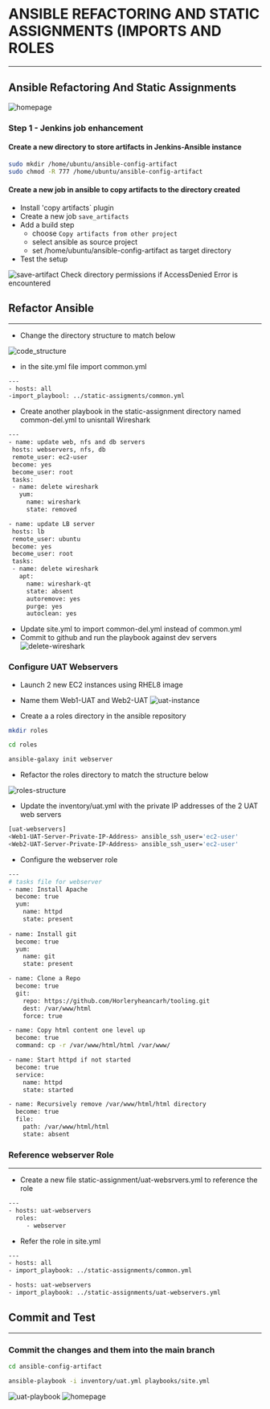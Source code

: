 
# ANSIBLE REFACTORING AND STATIC ASSIGNMENTS (IMPORTS AND ROLES
---
 ## Ansible Refactoring And Static Assignments
 ![homepage](pbl12/homepage.png)
 ### Step 1 - Jenkins job enhancement 
 #### Create a new directory to store artifacts in Jenkins-Ansible instance
 ```bash
 sudo mkdir /home/ubuntu/ansible-config-artifact
 sudo chmod -R 777 /home/ubuntu/ansible-config-artifact
 ```
 #### Create a new job in ansible to copy artifacts to the directory created
 - Install 'copy artifacts` plugin
 - Create a new job `save_artifacts`
 - Add a build step
    - choose `Copy artifacts from other project`
    - select ansible as source project
    - set /home/ubuntu/ansible-config-artifact as target directory
 - Test the setup

 ![save-artifact](pbl12/save-artifact.png)
 Check directory permissions if AccessDenied Error is encountered

 ## Refactor Ansible
 ---
 - Change the directory structure to match below 
 
 ![code_structure](pbl12/structure.png)
 
 - in the site.yml file import common.yml
 ```bash
 ---
 - hosts: all
 -import_playbool: ../static-assigments/common.yml
 ```
 - Create another playbook in the static-assignment directory named common-del.yml to unisntall Wireshark
 ```bash
 ---
- name: update web, nfs and db servers
  hosts: webservers, nfs, db
  remote_user: ec2-user
  become: yes
  become_user: root
  tasks:
  - name: delete wireshark
    yum:
      name: wireshark
      state: removed

- name: update LB server
  hosts: lb
  remote_user: ubuntu
  become: yes
  become_user: root
  tasks:
  - name: delete wireshark
    apt:
      name: wireshark-qt
      state: absent
      autoremove: yes
      purge: yes
      autoclean: yes
```
- Update site.yml to import common-del.yml instead of common.yml
- Commit to github and run the playbook against dev servers
![delete-wireshark](pbl12/delete-wireshark.png)

### Configure UAT Webservers
- Launch 2 new EC2 instances using RHEL8 image
- Name them Web1-UAT and Web2-UAT
![uat-instance](pbl12/uat-instance.png)

- Create a a roles directory in the ansible repository
```bash
mkdir roles

cd roles

ansible-galaxy init webserver
```
- Refactor the roles directory to match the structure below

![roles-structure](pbl12/roles-st.png)

- Update the inventory/uat.yml with the private IP addresses of the 2 UAT web servers
```bash
[uat-webservers]
<Web1-UAT-Server-Private-IP-Address> ansible_ssh_user='ec2-user' 
<Web2-UAT-Server-Private-IP-Address> ansible_ssh_user='ec2-user'
```
- Configure the webserver role
```bash
---
# tasks file for webserver
- name: Install Apache
  become: true
  yum: 
    name: httpd
    state: present
  
- name: Install git
  become: true
  yum:
    name: git
    state: present

- name: Clone a Repo
  become: true
  git:
    repo: https://github.com/Horleryheancarh/tooling.git
    dest: /var/www/html
    force: true

- name: Copy html content one level up
  become: true
  command: cp -r /var/www/html/html /var/www/

- name: Start httpd if not started
  become: true
  service: 
    name: httpd
    state: started

- name: Recursively remove /var/www/html/html directory
  become: true
  file: 
    path: /var/www/html/html
    state: absent
```
### Reference webserver Role
---
- Create a new file static-assignment/uat-websrvers.yml to reference the role
```bash
---
- hosts: uat-webservers
  roles:
     - webserver
```
- Refer the role in site.yml

```bash
---
- hosts: all
- import_playbook: ../static-assignments/common.yml

- hosts: uat-webservers
- import_playbook: ../static-assignments/uat-webservers.yml
```
## Commit and Test
---
### Commit the changes and them into the main branch
```bash
cd ansible-config-artifact

ansible-playbook -i inventory/uat.yml playbooks/site.yml
```
![uat-playbook](pbl12/uat-pbrun.png)
![homepage](pbl12/uat-server.png)
